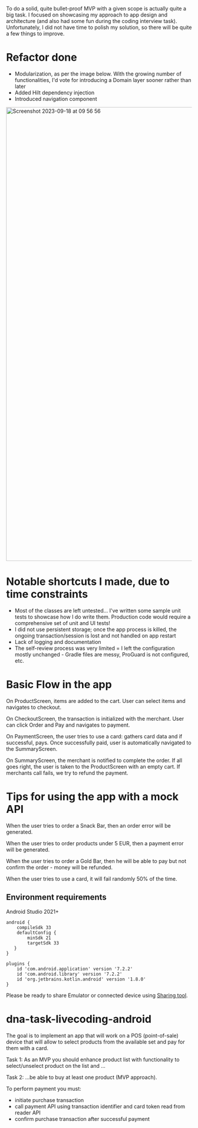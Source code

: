 
To do a solid, quite bullet-proof MVP with a given scope is actually quite a big task.
I focused on showcasing my approach to app design and architecture (and also had some fun during the coding interview task). Unfortunately, I did not have time to polish my solution, so there will be quite a few things to improve.

# Refactor done
- Modularization, as per the image below. With the growing number of functionalities, I'd vote for introducing a Domain layer sooner rather than later
- Added Hilt dependency injection
- Introduced navigation component

<img width="1230" alt="Screenshot 2023-09-18 at 09 56 56" src="https://github.com/moskaland/dna-task-livecoding-android/assets/75085107/08119611-f5ae-4000-95d0-8d05415bfd0a">


# Notable shortcuts I made, due to time constraints
- Most of the classes are left untested... I've written some sample unit tests to showcase how I do write them. Production code would require a comprehensive set of unit and UI tests!
- I did not use persistent storage; once the app process is killed, the ongoing transaction/session is lost and not handled on app restart
- Lack of logging and documentation
- The self-review process was very limited
= I left the configuration mostly unchanged - Gradle files are messy, ProGuard is not configured, etc.

# Basic Flow in the app
On ProductScreen, items are added to the cart. User can select items and navigates to checkout.

On CheckoutScreen, the transaction is initialized with the merchant. User can click Order and Pay and navigates to payment.

On PaymentScreen, the user tries to use a card: gathers card data and if successful, pays. Once successfully paid, user is automatically navigated to the SummaryScreen.

On SummaryScreen, the merchant is notified to complete the order. If all goes right, the user is taken to the ProductScreen with an empty cart.  If merchants call fails, we try to refund the payment.

# Tips for using the app with a mock API
When the user tries to order a Snack Bar, then an order error will be generated.

When the user tries to order products under 5 EUR, then a payment error will be generated.

When the user tries to order a Gold Bar, then he will be able to pay but not confirm the order - money will be refunded.

When the user tries to use a card, it will fail randomly 50% of the time.


## Environment requirements

Android Studio 2021+

```
android {
    compileSdk 33
    defaultConfig {
        minSdk 21
        targetSdk 33
   }
}
```

```
plugins {
    id 'com.android.application' version '7.2.2' 
    id 'com.android.library' version '7.2.2'
    id 'org.jetbrains.kotlin.android' version '1.8.0' 
}
```

Please be ready to share Emulator or connected device using [Sharing tool](https://github.com/Genymobile/scrcpy).


# dna-task-livecoding-android


The goal is to implement an app that will work on a POS (point-of-sale) device that will allow to select products from the available set and pay for them with a card.

Task 1:
As an MVP you should enhance product list with functionality to select/unselect product on the list and ...

Task 2:
...be able to buy at least one product (MVP approach).

To perform payment you must:
- initiate purchase transaction
- call payment API using transaction identifier and card token read from reader API
- confirm purchase transaction after successful payment

